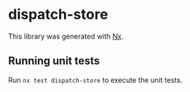 # dispatch-store

This library was generated with [Nx](https://nx.dev).

## Running unit tests

Run `nx test dispatch-store` to execute the unit tests.

